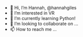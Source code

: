 - 👋 Hi, I’m Hannah, @hannahgiles
- 👀 I’m interested in VR
- 🌱 I’m currently learning Python!
- 💞️ I’m looking to collaborate on ...
- 📫 How to reach me ...

<!---
hannahgiles/hannahgiles is a ✨ special ✨ repository because its `README.md` (this file) appears on your GitHub profile.
You can click the Preview link to take a look at your changes.
--->
